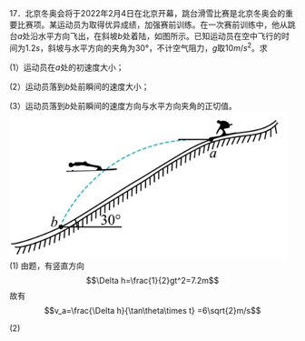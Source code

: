 17．北京冬奥会将于2022年2月4日在北京开幕，跳台滑雪比赛是北京冬奥会的重要比赛项。某运动员为取得优异成绩，加强赛前训练。在一次赛前训练中，他从跳台$a$处沿水平方向飞出，在斜坡$b$处着陆，如图所示。已知运动员在空中飞行的时间为$1.2s$，斜坡与水平方向的夹角为$30°$，不计空气阻力，$g$取$10m/s^2$。求

(1）运动员在$a$处的初速度大小；

(2）运动员落到$b$处前瞬间的速度大小；

(3）运动员落到$b$处前瞬间的速度方向与水平方向夹角的正切值。
![题图](Screenshot_20230531_223012_com.fenbi.android.solar.png)
(1)
由题，有竖直方向
$$\Delta h=\frac{1}{2}gt^2=7.2m$$
故有
$$v_a=\frac{\Delta h}{\tan\theta\times t} =6\sqrt{2}m/s$$

(2)
